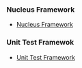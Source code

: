 ### Nucleus Framework

- [Nucleus Framework](https://github.com/nuricanozturk01/nucleus-framework)

### Unit Test Framewok

- [Unit Test Framework](https://github.com/nuricanozturk01/Unit-Test-Framework)